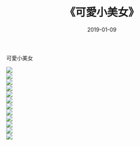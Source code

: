 ﻿---
layout: post
title:  《可愛小美女》
date:   2019-01-09
img: http://pic.660000.xyz/1:/性感/2019/可愛小美女/000.jpg
categories: [美女, 清纯, 唯美]
---

可愛小美女

  ![](http://pic.660000.xyz/1:/性感/2019/可愛小美女/001.jpg) <br> ![](http://pic.660000.xyz/1:/性感/2019/可愛小美女/002.jpg) <br> ![](http://pic.660000.xyz/1:/性感/2019/可愛小美女/003.jpg) <br> ![](http://pic.660000.xyz/1:/性感/2019/可愛小美女/004.jpg) <br> ![](http://pic.660000.xyz/1:/性感/2019/可愛小美女/005.jpg) <br> ![](http://pic.660000.xyz/1:/性感/2019/可愛小美女/006.jpg) <br> ![](http://pic.660000.xyz/1:/性感/2019/可愛小美女/007.jpg) <br> ![](http://pic.660000.xyz/1:/性感/2019/可愛小美女/008.jpg) <br> ![](http://pic.660000.xyz/1:/性感/2019/可愛小美女/009.jpg) <br> ![](http://pic.660000.xyz/1:/性感/2019/可愛小美女/010.jpg) <br> ![](http://pic.660000.xyz/1:/性感/2019/可愛小美女/011.jpg) <br> ![](http://pic.660000.xyz/1:/性感/2019/可愛小美女/012.jpg) <br>